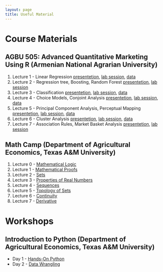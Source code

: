 ```yaml
---
layout: page
title: Useful Material
---
```


# Course Materials

## AGBU 505: Advanced Quantitative Marketing Using R (Armenian National Agrarian University)

1. Lecture 1 - Linear Regression [presentetion](../Resources/Lec1.pdf), <a href="../Resources/Lab1" target="_blank">lab session</a>, <a href="../Resources/data1.csv" target="_blank">data</a>  
2. Lecture 2 - Regression tree, Boosting, Random Forest [presentetion](../Resources/Lec2.pdf), <a href="../Resources/Lab2" target="_blank">lab session</a>
3. Lecture 3 - Classification [presentetion](../Resources/Lec3.pdf), <a href="../Resources/Lab3" target="_blank">lab session</a>, <a href="../Resources/data3.csv" target="_blank">data</a> 
4. Lecture 4 - Choice Models, Conjoint Analysis [presentetion](../Resources/Lec4.pdf), <a href="../Resources/Lab4" target="_blank">lab session</a>, <a href="../Resources/data4.csv" target="_blank">data</a> 
5. Lecture 5 - Principal Component Analysis, Perceptual Mapping [presentetion](../Resources/Lec5.pdf), <a href="../Resources/Lab5" target="_blank">lab session</a>, <a href="../Resources/data5.csv" target="_blank">data</a> 
6. Lecture 6 - Cluster Analysis [presentetion](../Resources/Lec6.pdf), <a href="../Resources/Lab6" target="_blank">lab session</a>, <a href="../Resources/data6.RData" target="_blank">data</a> 
7. Lecture 7 - Association Rules, Market Basket Analysis [presentetion](../Resources/Lec7.pdf), <a href="../Resources/Lab7" target="_blank">lab session</a>

## Math Camp (Department of Agricultural Economics, Texas A&M University)

1. Lecture 0 - [Mathematical Logic](../Resources/Lecture_0.pdf)
2. Lecture 1 - [Mathematical Proofs](../Resources/Lecture_1.pdf)
3. Lecture 2 - [Sets](../Resources/Lecture_2.pdf)
4. Lecture 3 - [Properties of Real Numbers](../Resources/Lecture_3.pdf)
5. Lecture 4 - [Sequences](../Resources/Lecture_4.pdf)
6. Lecture 5 - [Topology of Sets](../Resources/Lecture_5.pdf)
7. Lecture 6 - [Continuity](../Resources/Lecture_6.pdf)
8. Lecture 7 - [Derivative](../Resources/Lecture_7.pdf)

# Workshops

## Introduction to Python (Department of Agricultural Economics, Texas A&M University)

- Day 1 - <a href="../Resources/day1" target="_blank">Hands-On Python</a>
- Day 2 - <a href="../Resources/day2" target="_blank">Data Wrangling</a>

